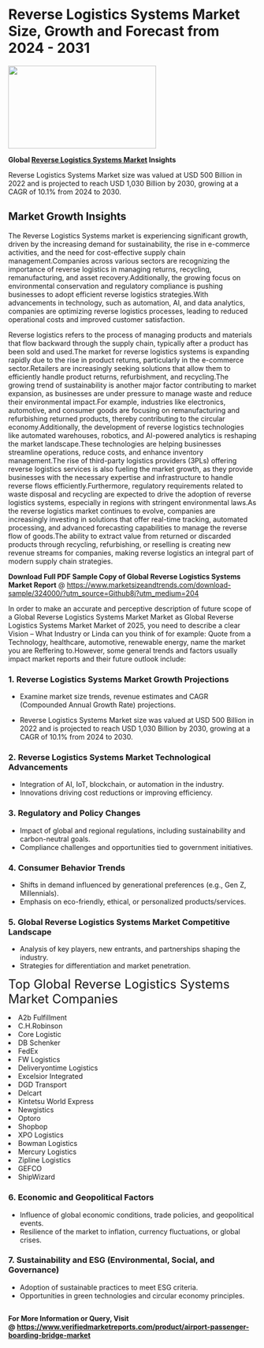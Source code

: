 <H1>Reverse Logistics Systems Market Size, Growth and Forecast from 2024 - 2031</H1><img class="aligncenter size-medium wp-image-584254" src="https://thirdeyenews.in/wp-content/uploads/2024/09/Global-Market-Research-300x168.jpeg" alt="" width="300" height="168" /><p><strong>Global&nbsp;<a href="https://www.marketsizeandtrends.com/download-sample/324000/?utm_source=Github8j?utm_medium=204">Reverse Logistics Systems Market</a> Insights</strong></p><p>Reverse Logistics Systems Market size was valued at USD 500 Billion in 2022 and is projected to reach USD 1,030 Billion by 2030, growing at a CAGR of 10.1% from 2024 to 2030.</p><p><h2>Market Growth Insights</h2> <p>The Reverse Logistics Systems market is experiencing significant growth, driven by the increasing demand for sustainability, the rise in e-commerce activities, and the need for cost-effective supply chain management.Companies across various sectors are recognizing the importance of reverse logistics in managing returns, recycling, remanufacturing, and asset recovery.Additionally, the growing focus on environmental conservation and regulatory compliance is pushing businesses to adopt efficient reverse logistics strategies.With advancements in technology, such as automation, AI, and data analytics, companies are optimizing reverse logistics processes, leading to reduced operational costs and improved customer satisfaction.</p> <p>Reverse logistics refers to the process of managing products and materials that flow backward through the supply chain, typically after a product has been sold and used.The market for reverse logistics systems is expanding rapidly due to the rise in product returns, particularly in the e-commerce sector.Retailers are increasingly seeking solutions that allow them to efficiently handle product returns, refurbishment, and recycling.The growing trend of sustainability is another major factor contributing to market expansion, as businesses are under pressure to manage waste and reduce their environmental impact.For example, industries like electronics, automotive, and consumer goods are focusing on remanufacturing and refurbishing returned products, thereby contributing to the circular economy.Additionally, the development of reverse logistics technologies like automated warehouses, robotics, and AI-powered analytics is reshaping the market landscape.These technologies are helping businesses streamline operations, reduce costs, and enhance inventory management.The rise of third-party logistics providers (3PLs) offering reverse logistics services is also fueling the market growth, as they provide businesses with the necessary expertise and infrastructure to handle reverse flows efficiently.Furthermore, regulatory requirements related to waste disposal and recycling are expected to drive the adoption of reverse logistics systems, especially in regions with stringent environmental laws.As the reverse logistics market continues to evolve, companies are increasingly investing in solutions that offer real-time tracking, automated processing, and advanced forecasting capabilities to manage the reverse flow of goods.The ability to extract value from returned or discarded products through recycling, refurbishing, or reselling is creating new revenue streams for companies, making reverse logistics an integral part of modern supply chain strategies.<p><span class=""><strong>Download Full PDF Sample Copy of Global Reverse Logistics Systems Market Report</strong> @ <a href="https://www.marketsizeandtrends.com/download-sample/324000/?utm_source=Github8j?utm_medium=204" target="_blank">https://www.marketsizeandtrends.com/download-sample/324000/?utm_source=Github8j?utm_medium=204</a></span></p><p>In order to make an accurate and perceptive description of future scope of a Global&nbsp;Reverse Logistics Systems Market Market as Global&nbsp;Reverse Logistics Systems Market Market of 2025, you need to describe a clear Vision &ndash; What Industry or Linda can you think of for example: Quote from a Technology, healthcare, automotive, renewable energy, name the market you are Reffering to.However, some general trends and factors usually impact market reports and their future outlook include:</p><h3>1.&nbsp;<strong>Reverse Logistics Systems Market Growth Projections</strong></h3><ul><li>Examine market size trends, revenue estimates and CAGR (Compounded Annual Growth Rate) projections.</li><li><p>Reverse Logistics Systems Market size was valued at USD 500 Billion in 2022 and is projected to reach USD 1,030 Billion by 2030, growing at a CAGR of 10.1% from 2024 to 2030.</p></li></ul><h3>2.&nbsp;<strong>Reverse Logistics Systems Market Technological Advancements</strong></h3><ul><li>Integration of AI, IoT, blockchain, or automation in the industry.</li><li>Innovations driving cost reductions or improving efficiency.</li></ul><h3>3.&nbsp;<strong>Regulatory and Policy Changes</strong></h3><ul><li>Impact of global and regional regulations, including sustainability and carbon-neutral goals.</li><li>Compliance challenges and opportunities tied to government initiatives.</li></ul><h3>4.&nbsp;<strong>Consumer Behavior Trends</strong></h3><ul><li>Shifts in demand influenced by generational preferences (e.g., Gen Z, Millennials).</li><li>Emphasis on eco-friendly, ethical, or personalized products/services.</li></ul><h3>5.&nbsp;<strong>Global Reverse Logistics Systems Market Competitive Landscape</strong></h3><ul><li>Analysis of key players, new entrants, and partnerships shaping the industry.</li><li>Strategies for differentiation and market penetration.</li></ul><p data-pm-slice="1 1 []"><span style="color: inherit; font-family: inherit; font-size: 25px;">Top Global Reverse Logistics Systems Market Companies</span></p><div class="" data-test-id=""><p><li>A2b Fulfillment</li><li> C.H.Robinson</li><li> Core Logistic</li><li> DB Schenker</li><li> FedEx</li><li> FW Logistics</li><li> Deliveryontime Logistics</li><li> Excelsior Integrated</li><li> DGD Transport</li><li> Delcart</li><li> Kintetsu World Express</li><li> Newgistics</li><li> Optoro</li><li> Shopbop</li><li> XPO Logistics</li><li> Bowman Logistics</li><li> Mercury Logistics</li><li> Zipline Logistics</li><li> GEFCO</li><li> ShipWizard</li></p></div><h3>6.&nbsp;<strong>Economic and Geopolitical Factors</strong></h3><ul><li>Influence of global economic conditions, trade policies, and geopolitical events.</li><li>Resilience of the market to inflation, currency fluctuations, or global crises.</li></ul><h3>7.&nbsp;<strong>Sustainability and ESG (Environmental, Social, and Governance)</strong></h3><ul><li>Adoption of sustainable practices to meet ESG criteria.</li><li>Opportunities in green technologies and circular economy principles.</li></ul><h2><strong style="font-size: 14px;">For More Information or Query, Visit @&nbsp;</strong><a style="background-color: #ffffff; font-size: 14px;" href="https://www.marketsizeandtrends.com/report/reverse-logistics-systems-market/" target="_blank">https://www.verifiedmarketreports.com/product/airport-passenger-boarding-bridge-market</a></h2>